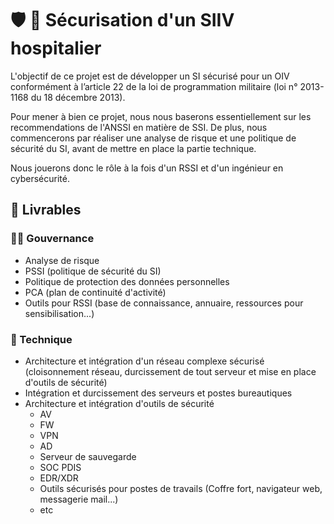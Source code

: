 # :shield: :hospital: Sécurisation d'un SIIV hospitalier
L'objectif de ce projet est de développer un SI sécurisé pour un OIV conformément à l’article 22 de la loi de programmation militaire (loi n° 2013-1168 du 18 décembre 2013).


Pour mener à bien ce projet, nous nous baserons essentiellement sur les recommendations de l'ANSSI en matière de SSI.
De plus, nous commencerons par réaliser une analyse de risque et une politique de sécurité du SI, avant de mettre en place la partie technique.

Nous jouerons donc le rôle à la fois d'un RSSI et d'un ingénieur en cybersécurité. 

## :bookmark_tabs: Livrables
### :man_judge: Gouvernance
- Analyse de risque
- PSSI (politique de sécurité du SI)
- Politique de protection des données personnelles 
- PCA (plan de continuité d'activité)
- Outils pour RSSI (base de connaissance, annuaire, ressources pour sensibilisation...)

### :closed_lock_with_key:	Technique
- Architecture et intégration d'un réseau complexe sécurisé (cloisonnement réseau, durcissement de tout serveur et mise en place d'outils de sécurité)
- Intégration et durcissement des serveurs et postes bureautiques
- Architecture et intégration d'outils de sécurité
  - AV
  - FW
  - VPN
  - AD
  - Serveur de sauvegarde
  - SOC PDIS
  - EDR/XDR
  - Outils sécurisés pour postes de travails (Coffre fort, navigateur web, messagerie mail...)
  - etc
